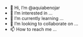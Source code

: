 - 👋 Hi, I’m @aquiabenojar
- 👀 I’m interested in ...
- 🌱 I’m currently learning ...
- 💞️ I’m looking to collaborate on ...
- 📫 How to reach me ...

<!---
aquiabenojar/aquiabenojar is a ✨ special ✨ repository because its `README.md` (this file) appears on your GitHub profile.
You can click the Preview link to take a look at your changes.
--->
